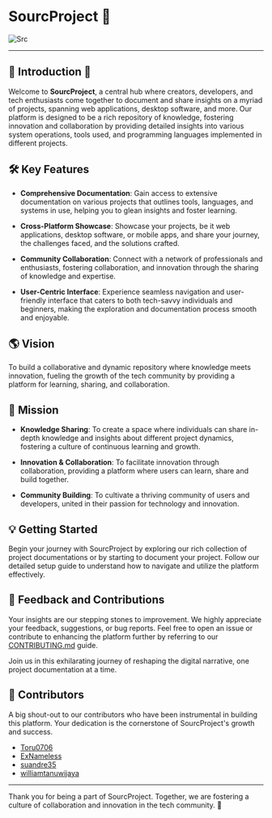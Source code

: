 # SourcProject 🌟

![Src](https://github.com/rifqanzalbina/Src-Proj/assets/124742008/6ce35847-c09d-4685-9964-572877827ad3)

--- 

## 🌟 Introduction 🌟

Welcome to **SourcProject**, a central hub where creators, developers, and tech enthusiasts come together to document and share insights on a myriad of projects, spanning web applications, desktop software, and more. Our platform is designed to be a rich repository of knowledge, fostering innovation and collaboration by providing detailed insights into various system operations, tools used, and programming languages implemented in different projects.

## 🛠 Key Features

- **Comprehensive Documentation**: Gain access to extensive documentation on various projects that outlines tools, languages, and systems in use, helping you to glean insights and foster learning.
  
- **Cross-Platform Showcase**: Showcase your projects, be it web applications, desktop software, or mobile apps, and share your journey, the challenges faced, and the solutions crafted.
  
- **Community Collaboration**: Connect with a network of professionals and enthusiasts, fostering collaboration, and innovation through the sharing of knowledge and expertise.
  
- **User-Centric Interface**: Experience seamless navigation and user-friendly interface that caters to both tech-savvy individuals and beginners, making the exploration and documentation process smooth and enjoyable.

## 🌎 Vision

To build a collaborative and dynamic repository where knowledge meets innovation, fueling the growth of the tech community by providing a platform for learning, sharing, and collaboration.

## 🚀 Mission

- **Knowledge Sharing**: To create a space where individuals can share in-depth knowledge and insights about different project dynamics, fostering a culture of continuous learning and growth.
  
- **Innovation & Collaboration**: To facilitate innovation through collaboration, providing a platform where users can learn, share and build together.
  
- **Community Building**: To cultivate a thriving community of users and developers, united in their passion for technology and innovation.

## 💡 Getting Started

Begin your journey with SourcProject by exploring our rich collection of project documentations or by starting to document your project. Follow our detailed setup guide to understand how to navigate and utilize the platform effectively.

## 💬 Feedback and Contributions

Your insights are our stepping stones to improvement. We highly appreciate your feedback, suggestions, or bug reports. Feel free to open an issue or contribute to enhancing the platform further by referring to our [CONTRIBUTING.md](link-to-contributing.md-file) guide.

Join us in this exhilarating journey of reshaping the digital narrative, one project documentation at a time.

## 🤝 Contributors

A big shout-out to our contributors who have been instrumental in building this platform. Your dedication is the cornerstone of SourcProject's growth and success.

- [Toru0706](https://github.com/Toru0706) 
- [ExNameless](https://github.com/Sasudar) 
- [suandre35](https://github.com/suandre35) 
- [williamtanuwijaya](https://github.com/williamtanuwijaya) 

---

Thank you for being a part of SourcProject. Together, we are fostering a culture of collaboration and innovation in the tech community. 🌟
